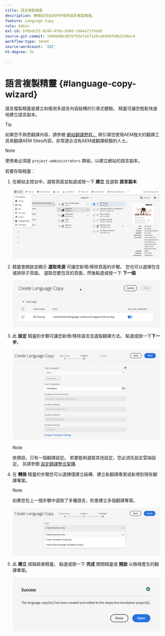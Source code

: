 ```yaml
---
title: 語言複製精靈
description: 瞭解如何在AEM中使用語言複製精靈。
feature: Language Copy
role: Admin
exl-id: bf8bdc53-0248-47de-bb9d-c884a7179ab0
source-git-commit: 1994b90e3876f03efa571a9ce65b9fb8b3c90ec4
workflow-type: tm+mt
source-wordcount: '282'
ht-degree: 3%

---
```


# 語言複製精靈 {#language-copy-wizard}

語言複製精靈是建立和檢測多語言內容結構的引導式體驗。 精靈可讓您輕鬆快速地建立語言副本。

>[!TIP]
>
>如果您不熟悉翻譯內容，請參閱 [網站翻譯歷程，](/help/journey-sites/translation/overview.md) 將引導您使用AEM強大的翻譯工具來翻譯AEM Sites內容，非常適合沒有AEM或翻譯經驗的人士。

>[!NOTE]
>
>使用者必須是 `project-administrators` 群組，以建立網站的語言副本。

若要存取精靈：

1. 在網站主控台中，選取頁面並點選或按一下 **建立** 並選取 **語言副本**.

   ![從精靈建立語言副本](../assets/language-copy-wizard.png)

1. 精靈會開啟並顯示 **選取來源** 可讓您新增/移除頁面的步驟。 您也可以選擇包含或排除子頁面。 選取您要包含的頁面，然後點選或按一下 **下一個**.

   ![使用精靈新增頁面](../assets/language-copy-wizard-add-pages.png)

1. 此 **設定** 精靈的步驟可讓您新增/移除語言並選取翻譯方法。 點選或按一下&#x200B;**下一步**。

   ![精靈的設定步驟](../assets/language-copy-wizard-configure.png)

   >[!NOTE]
   >
   >依預設，只有一個翻譯設定。 若要能夠選取其他設定，您必須先設定雲端設定。 另請參閱 [設定翻譯整合架構](integration-framework.md).

1. 在 **轉換** 精靈的步驟您可以選擇僅建立結構、建立新翻譯專案或新增到現有翻譯專案。

   >[!NOTE]
   >
   >如果您在上一個步驟中選取了多種語言，則會建立多個翻譯專案。

   ![精靈的翻譯步驟](../assets/language-copy-wizard-translate.png)

1. 此 **建立** 按鈕結束精靈。 點選或按一下 **完成** 關閉精靈或 **開啟** 以檢視產生的翻譯專案。

   ![結束精靈](../assets/language-copy-wizard-done.png)
